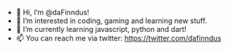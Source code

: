 - 👋 Hi, I’m @daFinndus!
- 👀 I’m interested in coding, gaming and learning new stuff.
- 🌱 I’m currently learning javascript, python and dart!
- 📫 You can reach me via twitter: https://twitter.com/dafinndus

<!---
daFinndus/daFinndus is a ✨ special ✨ repository because its `README.md` (this file) appears on your GitHub profile.
You can click the Preview link to take a look at your changes.
--->
